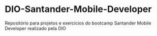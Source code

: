 # DIO-Santander-Mobile-Developer
Repositório para projetos e exercícios do bootcamp Santander Mobile Developer realizado pela DIO
